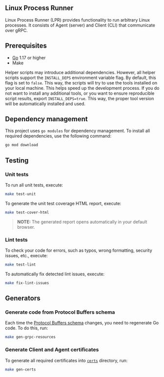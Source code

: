 ## Linux Process Runner

Linux Process Runner (LPR) provides functionality to run arbitrary Linux processes. It consists of Agent (server) and Client (CLI) that communicate over gRPC.

## Prerequisites

* [Go](https://golang.org/dl/) 1.17 or higher
* Make

Helper scripts may introduce additional dependencies. However, all helper scripts support the `INSTALL_DEPS` environment variable flag.
By default, this flag is set to `false`. This way, the scripts will try to use the tools installed on your local machine. This helps speed up the development process.
If you do not want to install any additional tools, or you want to ensure reproducible script
results, export `INSTALL_DEPS=true`. This way, the proper tool version will be automatically installed and used.

## Dependency management

This project uses `go modules` for dependency management. To install all required dependencies, use the following command:

```bash
go mod download
```

## Testing

### Unit tests

To run all unit tests, execute:

```bash
make test-unit
```

To generate the unit test coverage HTML report, execute:

```bash
make test-cover-html
```

> **NOTE:** The generated report opens automatically in your default browser.

### Lint tests

To check your code for errors, such as typos, wrong formatting, security issues, etc., execute:

```bash
make test-lint
```

To automatically fix detected lint issues, execute:

```bash
make fix-lint-issues
```

## Generators

### Generate code from Protocol Buffers schema

Each time the [Protocol Buffers schema](./proto/job_runner.proto) changes, you need to regenerate Go code. To do this, run:

```bash
make gen-grpc-resources
```

### Generate Client and Agent certificates

To generate all required certificates into [`certs`](./certs) directory, run:

```bash
make gen-certs
```
